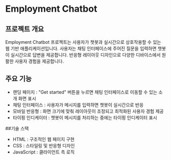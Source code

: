 # Employment Chatbot
## 프로젝트 개요
Employment Chatbot 프로젝트는 사용자가 챗봇과 실시간으로 상호작용할 수 있는 웹 기반 애플리케이션입니다.
사용자는 채팅 인터페이스에 주어진 질문을 입력하면 챗봇이 실시간으로 답변을 제공합니다.
반응형 레이아웃 디자인으로 다양한 디바이스에서 원활한 사용자 경험을 제공합니다.

## 주요 기능
- 랜딩 페이지 : "Get started" 버튼을 누르면 채팅 인터페이스로 이동할 수 있는 소개 화면 표시
- 채팅 인터페이스 : 사용자가 메시지를 입력하면 챗봇이 실시간으로 반응
- 모바일 반응형 : 화면 크기에 맞춰 레이아웃이 조정되고 최적화된 사용자 경험 제공
- 타이핑 인디케이터 : 챗봇이 메시지를 처리하는 중에는 타이핑 인디케이터 표시

##기술 스택
- HTML : 구조적인 웹 페이지 구현
- CSS : 스타일링 및 반응형 디자인
- JavaScript : 클라이언트 측 로직
